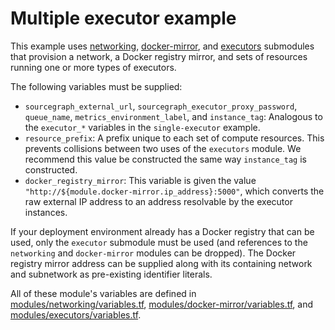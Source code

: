 # Multiple executor example

This example uses [networking](https://registry.terraform.io/modules/sourcegraph/executors/google/0.0.22/submodules/networking), [docker-mirror](https://registry.terraform.io/modules/sourcegraph/executors/google/0.0.22/submodules/docker-mirror), and [executors](https://registry.terraform.io/modules/sourcegraph/executors/google/0.0.22/submodules/executors) submodules that provision a network, a Docker registry mirror, and sets of resources running one or more types of executors.

The following variables must be supplied:

- `sourcegraph_external_url`, `sourcegraph_executor_proxy_password`, `queue_name`, `metrics_environment_label`, and `instance_tag`: Analogous to the `executor_*` variables in the `single-executor` example.
- `resource_prefix`: A prefix unique to each set of compute resources. This prevents collisions between two uses of the `executors` module. We recommend this value be constructed the same way `instance_tag` is constructed.
- `docker_registry_mirror`: This variable is given the value `"http://${module.docker-mirror.ip_address}:5000"`, which converts the raw external IP address to an address resolvable by the executor instances.

If your deployment environment already has a Docker registry that can be used, only the `executor` submodule must be used (and references to the `networking` and `docker-mirror` modules can be dropped). The Docker registry mirror address can be supplied along with its containing network and subnetwork as pre-existing identifier literals.

All of these module's variables are defined in [modules/networking/variables.tf](https://github.com/sourcegraph/terraform-google-executors/blob/v0.0.22/modules/networking/variables.tf), [modules/docker-mirror/variables.tf](https://github.com/sourcegraph/terraform-google-executors/blob/v0.0.22/modules/docker-mirror/variables.tf), and [modules/executors/variables.tf](https://github.com/sourcegraph/terraform-google-executors/blob/v0.0.22/modules/executors/variables.tf).
